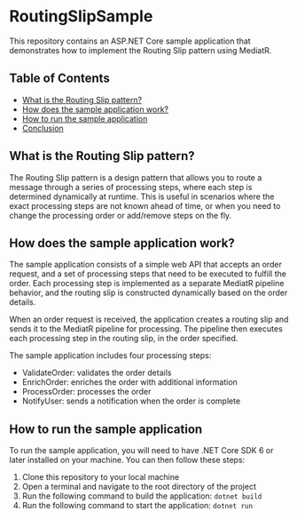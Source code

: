 # RoutingSlipSample

This repository contains an ASP.NET Core sample application that demonstrates how to implement the Routing Slip pattern using MediatR.

## Table of Contents

- [What is the Routing Slip pattern?](#what-is-the-routing-slip-pattern)
- [How does the sample application work?](#how-does-the-sample-application-work)
- [How to run the sample application](#how-to-run-the-sample-application)
- [Conclusion](#conclusion)

## What is the Routing Slip pattern?

The Routing Slip pattern is a design pattern that allows you to route a message through a series of processing steps, where each step is determined dynamically at runtime. This is useful in scenarios where the exact processing steps are not known ahead of time, or when you need to change the processing order or add/remove steps on the fly.

## How does the sample application work?

The sample application consists of a simple web API that accepts an order request, and a set of processing steps that need to be executed to fulfill the order. Each processing step is implemented as a separate MediatR pipeline behavior, and the routing slip is constructed dynamically based on the order details.

When an order request is received, the application creates a routing slip and sends it to the MediatR pipeline for processing. The pipeline then executes each processing step in the routing slip, in the order specified.

The sample application includes four processing steps:
- ValidateOrder: validates the order details
- EnrichOrder: enriches the order with additional information
- ProcessOrder: processes the order
- NotifyUser: sends a notification when the order is complete

## How to run the sample application

To run the sample application, you will need to have .NET Core SDK 6 or later installed on your machine. You can then follow these steps:

1. Clone this repository to your local machine
2. Open a terminal and navigate to the root directory of the project
3. Run the following command to build the application: `dotnet build`
4. Run the following command to start the application: `dotnet run`


